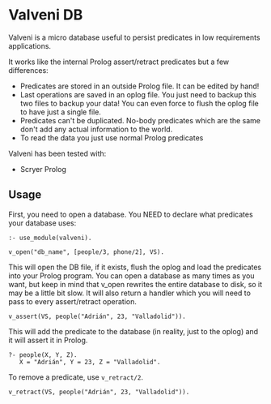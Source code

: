 # Valveni DB

Valveni is a micro database useful to persist predicates in low requirements applications.

It works like the internal Prolog assert/retract predicates but a few differences:

* Predicates are stored in an outside Prolog file. It can be edited by hand!
* Last operations are saved in an oplog file. You just need to backup this two files to backup your data! You can even force to flush the oplog file to have just a single file.
* Predicates can't be duplicated. No-body predicates which are the same don't add any actual information to the world.
* To read the data you just use normal Prolog predicates

Valveni has been tested with:

* Scryer Prolog

## Usage

First, you need to open a database. You NEED to declare what predicates your database uses:

```
:- use_module(valveni).

v_open("db_name", [people/3, phone/2], VS).
```

This will open the DB file, if it exists, flush the oplog and load the predicates into your Prolog program.
You can open a database as many times as you want, but keep in mind that v_open rewrites the entire database to disk, so it may be a little bit slow.
It will also return a handler which you will need to pass to every assert/retract operation.

```
v_assert(VS, people("Adrián", 23, "Valladolid")).
```

This will add the predicate to the database (in reality, just to the oplog) and it will assert it in Prolog.

```
?- people(X, Y, Z).
   X = "Adrián", Y = 23, Z = "Valladolid".
```

To remove a predicate, use `v_retract/2`.

```
v_retract(VS, people("Adrián", 23, "Valladolid")).
```